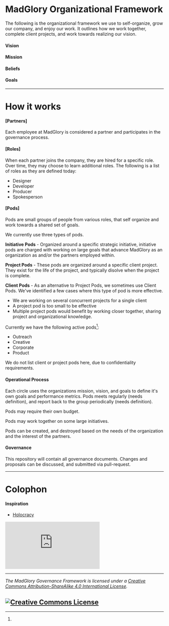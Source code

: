 # MadGlory Organizational Framework

The following is the organizational framework we use to self-organize, grow our company,
and enjoy our work. It outlines how we work together, complete client projects,
and work towards realizing our vision.

#### Vision

#### Mission

#### Beliefs

#### Goals

---

# How it works

#### [Partners]

Each employee at MadGlory is considered a partner and participates in the governance
process.

#### [Roles]

When each partner joins the company, they are hired for a specific role.  Over time, they
may choose to learn additional roles.  The following is a list of roles as they
are defined today:

  * Designer
  * Developer
  * Producer
  * Spokesperson

#### [Pods]

Pods are small groups of people from various roles, that self organize and work
towards a shared set of goals.

We currently use three types of pods.

**Initiative Pods** - Organized around a specific strategic initiative, initiative pods
are charged with working on large goals that advance MadGlory as an organization as
and/or the partners employed within.

**Project Pods** - These pods are organized around a specific client project.  They
exist for the life of the project, and typically disolve when the project is complete.

**Client Pods** - As an alternative to Project Pods, we sometimes use Client Pods.  We've identified
a few cases where this type of pod is more effective.
  * We are working on several concurrent projects for a single client
  * A project pod is too small to be effective
  * Multiple project pods would benefit by working closer together, sharing project and organizational knowledge.

Currently we have the following active pods[^1]:

  * Outreach
  * Creative
  * Corporate
  * Product

[^1]:
We do not list client or project pods here, due to confidentiality requirements.

#### Operational Process

Each circle uses the organizations mission, vision, and goals to define it's own
goals and performance metrics.  Pods meets regularly (needs definition), and report back to the group
periodically (needs definition).

Pods may require their own budget.

Pods may work together on some large initiatives.

Pods can be created, and destroyed based on the needs of the organization and
the interest of the partners.

#### Governance

This repository will contain all governance documents.  Changes and proposals
can be discussed, and submitted via pull-request.

---

# Colophon

#### Inspiration

  * [Holocracy](https://github.com/holacracyone/Holacracy-Constitution)

[![Analytics](https://ga-beacon.appspot.com/UA-33396402-12/governance/README.md?pixel)](https://github.com/igrigorik/ga-beacon)

---
*_The MadGlory Governance Framework is licensed under a <a rel="license" href="http://creativecommons.org/licenses/by-sa/4.0/">Creative Commons Attribution-ShareAlike 4.0 International License</a>._*

<a rel="license" href="http://creativecommons.org/licenses/by-sa/4.0/" target="_blank"><img alt="Creative Commons License" style="border-width:0" src="https://i.creativecommons.org/l/by-sa/4.0/88x31.png" /></a>
---

